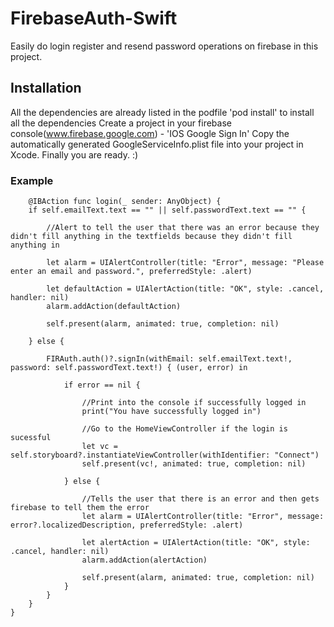# FirebaseAuth-Swift

Easily do login register and resend password operations on firebase in this project.

## Installation

All the dependencies are already listed in the podfile 'pod install' to install all the dependencies
Create a project in your firebase console(www.firebase.google.com) - 'IOS Google Sign In'
Copy the automatically generated GoogleServiceInfo.plist file into your project in Xcode. Finally you are ready. :)

### Example

        
        @IBAction func login(_ sender: AnyObject) {
        if self.emailText.text == "" || self.passwordText.text == "" {
            
            //Alert to tell the user that there was an error because they didn't fill anything in the textfields because they didn't fill anything in
            
            let alarm = UIAlertController(title: "Error", message: "Please enter an email and password.", preferredStyle: .alert)
            
            let defaultAction = UIAlertAction(title: "OK", style: .cancel, handler: nil)
            alarm.addAction(defaultAction)
            
            self.present(alarm, animated: true, completion: nil)
            
        } else {
            
            FIRAuth.auth()?.signIn(withEmail: self.emailText.text!, password: self.passwordText.text!) { (user, error) in
                
                if error == nil {
                    
                    //Print into the console if successfully logged in
                    print("You have successfully logged in")
                    
                    //Go to the HomeViewController if the login is sucessful
                    let vc = self.storyboard?.instantiateViewController(withIdentifier: "Connect")
                    self.present(vc!, animated: true, completion: nil)
                    
                } else {
                    
                    //Tells the user that there is an error and then gets firebase to tell them the error
                    let alarm = UIAlertController(title: "Error", message: error?.localizedDescription, preferredStyle: .alert)
                    
                    let alertAction = UIAlertAction(title: "OK", style: .cancel, handler: nil)
                    alarm.addAction(alertAction)
                    
                    self.present(alarm, animated: true, completion: nil)
                }
            }
        }
    }
    



